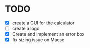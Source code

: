 TODO
====

- [X] create a GUI for the calculator
- [ ] create a logo
- [X] Create and implement an error box
- [X] fix sizing issue on Macse
